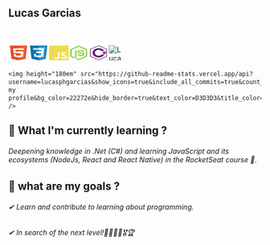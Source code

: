 ## Lucas Garcias
<!--<img align="right" width="250px" style="margin-top:-20px" src="https://github.com/lucasphgarcias/lucasphgarcias/blob/main/AvatarLG.png">-->
</br>
</br>
<div dsplay="inline">  
  <img align="left" alt="LucasGarcias-HTML5" height="30" width="40" src="https://github.com/devicons/devicon/blob/master/icons/html5/html5-original.svg">
  
  <img align="left" alt="LucasGarcias-CSS3" height="30" width="40" src="https://github.com/devicons/devicon/blob/master/icons/css3/css3-original.svg">   
  
  <img align="left" alt="LucasGarcias-JS" height="30" width="40" src="https://github.com/devicons/devicon/blob/master/icons/javascript/javascript-plain.svg">  
  <img align="left" alt="LucasGarcias-NODEJS" height="30" width="40" src="https://github.com/devicons/devicon/blob/master/icons/nodejs/nodejs-plain.svg"> 
  <img align="left" alt="LucasGarcias-CSHARP" height="30" width="40" src="https://github.com/devicons/devicon/blob/master/icons/csharp/csharp-line.svg">
  <img align="left" alt="Lucas Garcias-GIT" height="30" width="30" src="https://cdn.iconscout.com/icon/free/png-128/github-40-432516.png">
 
  
</div>
</br>
</br>
 <div dsplay="inline">
    
    <img height="180em" src="https://github-readme-stats.vercel.app/api?username=lucasphgarcias&show_icons=true&include_all_commits=true&count_private=true&custom_title=Stats my profile&bg_color=22272e&hide_border=true&text_color=D3D3D3&title_color=FFFF" />
 </div>
  <div>
<!---<a href="www.linkedin.com/in/lucasrgarcias" target="_blank"><img src="https://img.shields.io/badge/-LinkedIn-%230077B5?style=for-the-badge&logo=linkedin&logoColor=white" target="_blank"></a> --->
  </div>

## 🧠 What I'm currently learning ?
###### Deepening knowledge in .Net (C#) and learning JavaScript and its ecosystems (NodeJs, React and React Native) in the RocketSeat course 🚀.

## 🎯 what are my goals ? 
###### ✔ Learn and contribute to learning about programming.
###### ✔ In search of the next level!🥇🥈🥉🏅🎖️🏆
  
##
<!---<p align="center">
<a href="https://github.com/lucasphgarcias">
  
  <img height="180em" src="https://github-readme-stats-eight-theta.vercel.app/api/top-langs/?username=lucasphgarcias&layout=compact&langs_count=8&theme=default"/>
</a>
</p>-->
